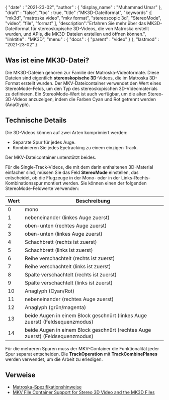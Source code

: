 {
  "date" : "2021-23-02",
  "author" : {
    "display_name" : "Muhammad Umar"
},
  "draft" : "false",
  "toc" : true,
  "title" :"MK3D-Dateiformat",
  "keywords" :[ "mk3d", "matroska video", "mkv format", "stereoscopic 3d", "StereoMode", "video", "file", "format" ],
  "description":"Erfahren Sie mehr über das MK3D-Dateiformat für stereoskopische 3D-Videos, die von Matroska erstellt wurden, und APIs, die MK3D-Dateien erstellen und öffnen können.",
  "linktitle" : "MK3D",
  "menu" : {
    "docs" : {
      "parent" : "video"
}
},
  "lastmod" : "2021-23-02"
}

## Was ist eine MK3D-Datei? ##

Die MK3D-Dateien gehören zur Familie der Matroska-Videoformate. Diese Dateien sind eigentlich **stereoskopische 3D**-Videos, die im Matroska 3D-Format erstellt wurden. Der MKV-Dateicontainer verwendet den Wert eines StereoMode-Felds, um den Typ des stereoskopischen 3D-Videomaterials zu definieren. Ein StereoMode-Wert ist auch verfügbar, um die alten Stereo-3D-Videos anzuzeigen, indem die Farben Cyan und Rot getrennt werden (AnaGlyph).

## Technische Details ##
Die 3D-Videos können auf zwei Arten komprimiert werden:

- Separate Spur für jedes Auge.
- Kombinieren Sie jedes Eyetracking zu einem einzigen Track.

Der MKV-Dateicontainer unterstützt beides.

Für die Single-Track-Videos, die mit dem darin enthaltenen 3D-Material einfacher sind, müssen Sie das Feld **StereoMode** einstellen, das entscheidet, ob die Flugzeuge in der Mono- oder in der Links-Rechts-Kombinationsspur montiert werden. Sie können einen der folgenden StereoMode-Feldwerte verwenden:

|Wert | Beschreibung |
|---|---|
|0| mono|
|1| nebeneinander (linkes Auge zuerst)|
|2| oben-unten (rechtes Auge zuerst)|
|3| oben-unten (linkes Auge zuerst)|
|4| Schachbrett (rechts ist zuerst)|
|5| Schachbrett (links ist zuerst)|
|6| Reihe verschachtelt (rechts ist zuerst)|
|7| Reihe verschachtelt (links ist zuerst)|
|8| Spalte verschachtelt (rechts ist zuerst)|
|9| Spalte verschachtelt (links ist zuerst)|
|10| Anaglyph (Cyan/Rot)|
|11| nebeneinander (rechtes Auge zuerst)|
|12| Anaglyph (grün/magenta)|
|13| beide Augen in einem Block geschnürt (linkes Auge zuerst) (Feldsequenzmodus)|
|14| beide Augen in einem Block geschnürt (rechtes Auge zuerst) (Feldsequenzmodus)|

Für die mehreren Spuren muss der MKV-Container die Funktionalität jeder Spur separat entscheiden. Die **TrackOperation** mit **TrackCombinePlanes** werden verwendet, um die Arbeit zu erledigen.


## Verweise ##

- [Matroska-Spezifikationshinweise](https://www.matroska.org/technical/notes.html)
- [MKV File Container Support for Stereo 3D Video and the MK3D Files](https://3dvision-blog.com/5520-mkv-file-container-support-for-stereo-3d-video-and-the-mk3d-files/)

